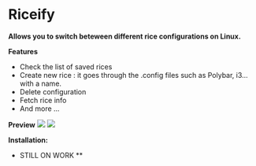 # Riceify

<strong>Allows you to switch beteween different rice configurations on Linux.</strong>

**Features**
<ul>
  <li>Check the list of saved rices</li>
  <li>Create new rice : it goes through the .config files such as Polybar, i3... with a name.</li>
  <li>Delete configuration</li>
  <li>Fetch rice info</li>
  <li>And more ...</li>
</ul>

**Preview**
![](https://cdn.discordapp.com/attachments/465981835785142282/1008025709668745227/ri1.png)
![](https://cdn.discordapp.com/attachments/465981835785142282/1008025710151094302/ri2.png)

**Installation:**

* STILL ON WORK **

